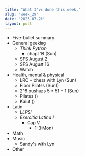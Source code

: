 ```yaml
---
title: "What I've done this week."
slug: "week_29"
date: "2025-07-20"
layout: post
---
```


* Five-bullet summary
* General geeking
    - *Think Python*
        - chapt 18 (Sun)
    - SFS August 2
    - SFS August 16
    - Watch
* Health, mental & physical
    - LRC + chess with Lyn (Sun)
    - Floor Pilates (Sun))
    - 2^8 pushups 5 * 51 + 1 (Sun)
    - Pilates ()
    - Kaiut ()
* Latin
    - *LLPSI*
    - *Exercitia Latina I*
        - Cap V
            - 1-3(Mon)
* Math
* Music
    - Sandy's with Lyn
* Other
